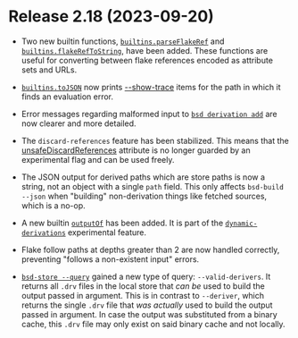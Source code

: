 # Release 2.18 (2023-09-20)

- Two new builtin functions,
  [`builtins.parseFlakeRef`](@docroot@/language/builtins.md#builtins-parseFlakeRef)
  and
  [`builtins.flakeRefToString`](@docroot@/language/builtins.md#builtins-flakeRefToString),
  have been added.
  These functions are useful for converting between flake references encoded as attribute sets and URLs.

- [`builtins.toJSON`](@docroot@/language/builtins.md#builtins-parseFlakeRef) now prints [--show-trace](@docroot@/command-ref/conf-file.html#conf-show-trace) items for the path in which it finds an evaluation error.

- Error messages regarding malformed input to [`bsd derivation add`](@docroot@/command-ref/new-cli/bsd3-derivation-add.md) are now clearer and more detailed.

- The `discard-references` feature has been stabilized.
  This means that the
  [unsafeDiscardReferences](@docroot@/development/experimental-features.md#xp-feature-discard-references)
  attribute is no longer guarded by an experimental flag and can be used
  freely.

- The JSON output for derived paths which are store paths is now a string, not an object with a single `path` field.
  This only affects `bsd-build --json` when "building" non-derivation things like fetched sources, which is a no-op.

- A new builtin [`outputOf`](@docroot@/language/builtins.md#builtins-outputOf) has been added.
  It is part of the [`dynamic-derivations`](@docroot@/development/experimental-features.md#xp-feature-dynamic-derivations) experimental feature.

- Flake follow paths at depths greater than 2 are now handled correctly, preventing "follows a non-existent input" errors.

- [`bsd-store --query`](@docroot@/command-ref/bsd-store/query.md) gained a new type of query: `--valid-derivers`. It returns all `.drv` files in the local store that *can be* used to build the output passed in argument. This is in contrast to `--deriver`, which returns the single `.drv` file that *was actually* used to build the output passed in argument. In case the output was substituted from a binary cache, this `.drv` file may only exist on said binary cache and not locally.
